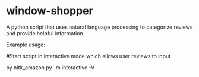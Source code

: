 # window-shopper
A python script that uses natural language processing to categorize reviews and provide helpful information.

Example usage:

#Start script in interactive mode which allows user reviews to input

py nltk_amazon.py -m interactive -V

